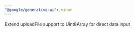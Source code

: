 ```yaml
---
"@google/generative-ai": minor
---
```


Extend uploadFile support to Uint8Array for direct data input
